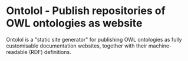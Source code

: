 # Ontolol - Publish repositories of OWL ontologies as website

Ontolol is a "static site generator" for publishing OWL ontologies as
fully customisable documentation websites, together with their
machine-readable (RDF) definitions.
